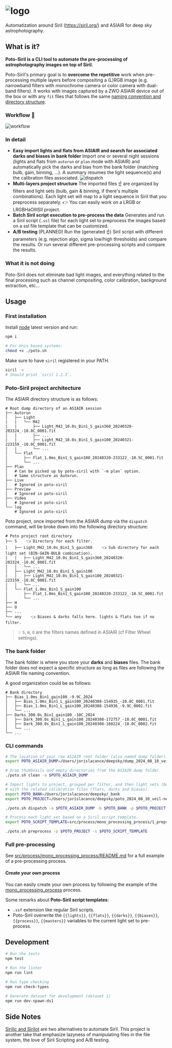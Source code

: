 # ![logo](./img/poto-siril_logo.png)

Automatization around Siril (<https://siril.org/>) and ASIAIR for deep sky astrophotography.

## What is it?

**Poto-Siril is a CLI tool to automate the pre-processing of astrophotography images on top of Siril.**

Poto-Siril's primary goal is to **overcome the repetitive** work when pre-processing multiple layers before compositing a (L)RGB image (e.g. narrowband filters with monochrome camera or color camera with dual-band filters). It works with images captured by a ZWO ASIAIR device out of the box or with any `fit` files that follows the same [naming convention and directory structure](#poto-siril-project-architecture).

### Workflow 🚀

![workflow](./img/poto-siril_workflow.png)

### In detail

- **Easy import lights and flats from ASIAIR and search for associated darks and biases in bank folder**
  Import one or several night sessions (lights and flats from `autorun` or `plan` mode with ASIAIR) and automatically pick the darks and bias from the bank folder (matching bulb, gain, binning, ...).
  A summary resumes the light sequence(s) and the calibration files associated.
  ![dispatch](./img/poto-siril_dispatch.png)
- **Multi-layers project structure**
  The imported files ☝️ are organized by filters and light sets (bulb, gain & binning, if there's multiple combinations). Each light set will map to a light sequence in Siril that you preprocess separately.
  👉 You can easily work on a LRGB or LRGBHaOIIISII project.
- **Batch Siril script execution to pre-process the data**
  Generates and run a Siril script (`.ssl` file) for each light set to preprocess the images based on a ssl file template that can be customized.
- **A/B testing** (PLANNED)
  Run the (generated ☝️) Siril script with different parameters (e.g. rejection algo, sigma low/high thresholds) and compare the results.
  Or run several different pre-processing scripts and compare the results.

### What it is not doing

Poto-Siril does not eliminate bad light images, and everything related to the final processing such as channel compositing, color calibration, background extraction, etc...

## Usage

### First installation

Install [node](https://node.org) latest version and run:

```bash
npm i

# For Unix based systems:
chmod +x ./poto.sh
```

Make sure to have `siril` registered in your PATH.

```bash
siril -v
# Should print `siril 1.2.3`.
```

### Poto-Siril project architecture

The ASIAIR directory structure is as follows:

```text
# Root dump directory of an ASIAIR session
├── Autorun
│   ├── Light
|   |   └── M42
|   |       ├── Light_M42_10.0s_Bin1_S_gain360_20240320-203324_-10.0C_0001.fit
│   |       ├── ...
|   |       ├── Light_M42_10.0s_Bin1_S_gain100_20240321-223159_-10.0C_0001.fit
|   |       └── ...
│   └── Flat
|       ├── Flat_1.0ms_Bin1_S_gain100_20240320-233122_-10.5C_0001.fit
│       └── ...
├── Plan
│   # Can be picked up by poto-siril with `-m plan` option.
│   # Same structure as Autorun.
├── Live
│   # Ignored in poto-siril
├── Preview
│   # Ignored in poto-siril
├── Video
│   # Ignored in poto-siril
└── log
    # Ignored in poto-siril
```

Poto project, once imported from the ASIAIR dump via the `dispatch` command, will be broke down into the following directory structure:

```text
# Poto project root directory
├── S    👈 Directory for each filter.
│   ├── Light_M42_10.0s_Bin1_S_gain360    👈 Sub directory for each light set (BIN-GAIN-BULB combination).
|   │   ├── Light_M42_10.0s_Bin1_S_gain360_20240320-203324_-10.0C_0001.fit
│   │   └── ...
│   ├── Light_M42_10.0s_Bin1_S_gain100
|   │   ├── Light_M42_10.0s_Bin1_S_gain100_20240321-223159_-10.0C_0001.fit
│   │   └── ...
│   └── Flat_1.0ms_Bin1_S_gain100
|       ├── Flat_1.0ms_Bin1_S_gain100_20240320-233122_-10.5C_0001.fit
│       └── ...
├── H
├── O
├── ...
└── any    👈 Biases & darks falls here. lights & flats too if no filter.
```

> 💡 `S`, `H`, `O` are the filters names defined in ASIAIR (cf Filter Wheel settings).

### The bank folder

The bank folder is where you store your **darks** and **biases** files. The bank folder does not expect a specific structure as long as files are following the ASIAIR file naming convention.

A good organization could be as follows:

```text
# Bank directory
├── Bias_1.0ms_Bin1_gain100_-9.9C_2024
│   ├── Bias_1.0ms_Bin1_L_gain100_20240308-154935_-10.0C_0001.fit
│   ├── Bias_1.0ms_Bin1_L_gain100_20240308-154936_-9.9C_0002.fit
│   └── ...
├── Darks_300.0s_Bin1_gain100_-10C_2024
│   ├── Dark_300.0s_Bin1_L_gain100_20240308-172757_-10.0C_0001.fit
│   ├── Dark_300.0s_Bin1_L_gain100_20240308-160224_-10.0C_0002.fit
│   └── ...
└── ...
```

### CLI commands

```bash
# The location of your raw ASIAIR root folder (also named dump folder).
export POTO_ASIAIR_DUMP=/Users/jorislacance/deepsky/dump_2024_08_10_veil-nebula

# Drop thumbnails and empty directories from the ASIAIR dump folder.
./poto.sh clean -a $POTO_ASIAIR_DUMP

# Import lights to project, grouped per filter, and then light sets (bulb, gain & binning)
# with the related calibration files (flats, darks and biases).
export POTO_BANK=/Users/jorislacance/deepsky/_bank
export POTO_PROJECT=/Users/jorislacance/deepsky/poto_2024_08_10_veil-nebula

./poto.sh dispatch -a $POTO_ASIAIR_DUMP -b $POTO_BANK -p $POTO_PROJECT -m autorun

# Process each light set based on a Siril script template.
export POTO_SCRIPT_TEMPLATE=src/process/mono_processing_process/1_preprocessing.ssf

./poto.sh preprocess -p $POTO_PROJECT -s $POTO_SCRIPT_TEMPLATE
```

### Full pre-processing

See [src/process/mono_processing_process/README.md](src/process/mono_processing_process/README.md) for a full example of a pre-processing process.

#### Create your own process

You can easily create your own process by following the example of the [mono_processing_process](src/process/mono_processing_process) process.

Some remarks about **Poto-Siril script templates**:

- `.ssf` extension like regular Siril scripts.
- Poto-Siril overwrite the `{{lights}}`, `{{flats}}`, `{{darks}}`, `{{biases}}`, `{{process}}`, `{{masters}}` variables to the current light set to pre-process.

## Development

```bash
# Run the tests
npm test

# Run the linter
npm run lint

# Run type checking
npm run check-types

# Generate dataset for development (dataset 1)
npm run dev-spawn-ds1
```

## Side Notes

[Sirilic and Sirilot](https://siril.org/2018/11/sirilic-and-sirilot-two-very-useful-utilities-for-siril/) are two alternatives to automate Siril. This project is another take that emphasize lazyness of manipulating files in the file system, the love of Siril Scripting and A/B testing.
